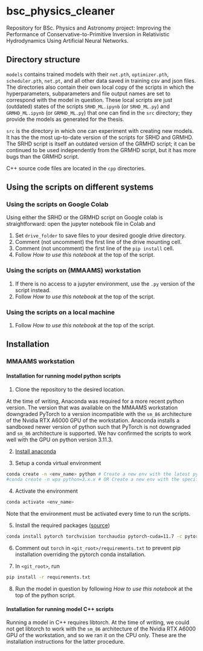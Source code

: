 # bsc_physics_cleaner

Repository for BSc. Physics and Astronomy project: Improving the Performance of Conservative-to-Primitive Inversion in Relativistic Hydrodynamics Using Artificial Neural Networks.

## Directory structure

`models` contains trained models with their `net.pth`, `optimizer.pth`, `scheduler.pth`, `net.pt`, and all other data saved in training csv and json files. The directories also contain their own local copy of the scripts in which the hyperparameters, subparameters and file output names are set to correspond with the model in question. These local scripts are just (outdated) states of the scripts `SRHD_ML.ipynb` (or `SRHD_ML.py`) and  `GRMHD_ML.ipynb` (or `GRMHD_ML.py`) that one can find in the `src` directory; they provide the models as generated for the thesis.

`src` is the directory in which one can experiment with creating new models. It has the the most up-to-date version of the scripts for SRHD and GRMHD. The SRHD script is itself an outdated version of the GRMHD script; it can be continued to be used independently from the GRMHD script, but it has more bugs than the GRMHD script.

C++ source code files are located in the `cpp` directories.

## Using the scripts on different systems

### Using the scripts on Google Colab

Using either the SRHD or the GRMHD script on Google colab is straightforward: open the jupyter notebook file in Colab and 

1. Set `drive_folder` to save files to your desired google drive directory.
2. Comment (not uncomment) the first line of the drive mounting cell.
3. Comment (not uncomment) the first line of the `pip install` cell.
4. Follow _How to use this notebook_ at the top of the script.

### Using the scripts on (MMAAMS) workstation

1. If there is no access to a jupyter environment, use the `.py` version of the script instead.
2. Follow _How to use this notebook_ at the top of the script.

### Using the scripts on a local machine

1. Follow _How to use this notebook_ at the top of the script.

## Installation

### MMAAMS workstation

#### Installation for running model python scripts

1. Clone the repository to the desired location.

At the time of writing, Anaconda was required for a more recent python version. The version that was available on the MMAAMS workstation  downgraded PyTorch to a version incompatible with the `sm_86` architecture of the Nvidia RTX A6000 GPU of the workstation. Anaconda installs a sandboxed newer version of python such that PyTorch is not downgraded and `sm_86` architecture is supported. We hav confirmed the scripts to work well with the GPU on python version 3.11.3.

2. [Install anaconda](https://pytorch.org/get-started/locally/#linux-anaconda)

3. Setup a conda virtual environment

```sh
conda create -n <env_name> python # Create a new env with the latest python version.
#conda create -n wpa python=3.x.x # OR Create a new env with the specified python version.
```

4. Activate the environment

```sh
conda activate <env_name>
```

Note that the environment must be activated every time to run the scripts.

5. Install the required packages ([source](https://pytorch.org/))

```sh
conda install pytorch torchvision torchaudio pytorch-cuda=11.7 -c pytorch -c nvidia
```

6. Comment out `torch` in `<git_root>/requirements.txt` to prevent pip installation overriding the pytorch conda installation.

7. In `<git_root>`, run

```sh
pip install -r requirements.txt
```

8. Run the model in question by following _How to use this notebook_ at the top of the python script.

#### Installation for running model C++ scripts

Running a model in C++ requires libtorch. At the time of writing, we could not get libtorch to work with the `sm_86` architecture of the Nvidia RTX A6000 GPU of the workstation, and so we ran it on the CPU only. These are the installation instructions for the latter procedure.